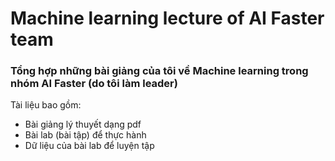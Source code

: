 # Machine learning lecture of AI Faster team
### Tổng hợp những bài giảng của tôi về Machine learning trong nhóm AI Faster (do tôi làm leader) 
Tài liệu bao gồm: 
 - Bài giảng lý thuyết dạng pdf
 - Bài lab (bài tập) để thực hành
 - Dữ liệu của bài lab để luyện tập
